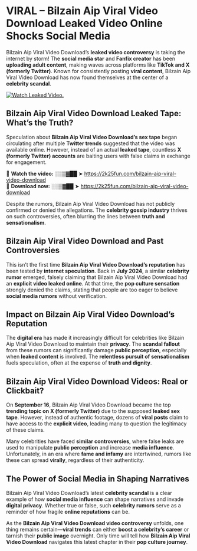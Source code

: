 # VIRAL – Bilzain Aip Viral Video Download Leaked Video Online Shocks Social Media 

Bilzain Aip Viral Video Download’s **leaked video controversy** is taking the internet by storm! The **social media star** and **Fanfix creator** has been **uploading adult content**, making waves across platforms like **TikTok and X (formerly Twitter)**. Known for consistently posting **viral content**, Bilzain Aip Viral Video Download has now found themselves at the center of a **celebrity scandal**.  

[![Watch Leaked Video.](https://miro.medium.com/v2/resize:fit:828/format:webp/1*cilzJN44JGOrTw9NJCrNHA.gif "Watch Leaked Video")](https://2k25fun.com/bilzain-aip-viral-video-download)

## **Bilzain Aip Viral Video Download Leaked Tape: What’s the Truth?**  
Speculation about **Bilzain Aip Viral Video Download’s sex tape** began circulating after multiple **Twitter trends** suggested that the video was available online. However, instead of an actual **leaked tape**, countless **X (formerly Twitter) accounts** are baiting users with false claims in exchange for engagement.  

🔹 **Watch the video:** ░░▒▓██ ➤ https://2k25fun.com/bilzain-aip-viral-video-download  
🔹 **Download now:** ░░▒▓██ ➤ https://2k25fun.com/bilzain-aip-viral-video-download  

Despite the rumors, Bilzain Aip Viral Video Download has not publicly confirmed or denied the allegations. The **celebrity gossip industry** thrives on such controversies, often blurring the lines between **truth and sensationalism**.  

## **Bilzain Aip Viral Video Download and Past Controversies**  
This isn’t the first time **Bilzain Aip Viral Video Download’s reputation** has been tested by **internet speculation**. Back in **July 2024**, a similar **celebrity rumor** emerged, falsely claiming that Bilzain Aip Viral Video Download had an **explicit video leaked online**. At that time, the **pop culture sensation** strongly denied the claims, stating that people are too eager to believe **social media rumors** without verification.  

## **Impact on Bilzain Aip Viral Video Download’s Reputation**  
The **digital era** has made it increasingly difficult for celebrities like Bilzain Aip Viral Video Download to maintain their **privacy**. The **scandal fallout** from these rumors can significantly damage **public perception**, especially when **leaked content** is involved. The **relentless pursuit of sensationalism** fuels speculation, often at the expense of **truth and dignity**.  

## **Bilzain Aip Viral Video Download Videos: Real or Clickbait?**  
On **September 16**, Bilzain Aip Viral Video Download became the top **trending topic on X (formerly Twitter)** due to the supposed **leaked sex tape**. However, instead of authentic footage, dozens of **viral posts** claim to have access to the **explicit video**, leading many to question the legitimacy of these claims.  

Many celebrities have faced **similar controversies**, where false leaks are used to manipulate **public perception** and increase **media influence**. Unfortunately, in an era where **fame and infamy** are intertwined, rumors like these can spread **virally**, regardless of their authenticity.  

## **The Power of Social Media in Shaping Narratives**  
Bilzain Aip Viral Video Download’s latest **celebrity scandal** is a clear example of how **social media influence** can shape narratives and invade **digital privacy**. Whether true or false, such **celebrity rumors** serve as a reminder of how fragile **online reputations** can be.  

As the **Bilzain Aip Viral Video Download video controversy** unfolds, one thing remains certain—**viral trends** can either **boost a celebrity’s career** or tarnish their **public image** overnight. Only time will tell how **Bilzain Aip Viral Video Download** navigates this latest chapter in their **pop culture journey**. 